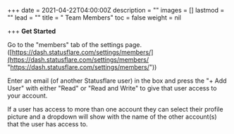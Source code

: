 +++
date = 2021-04-22T04:00:00Z
description = ""
images = []
lastmod = ""
lead = ""
title = " Team Members"
toc = false
weight = nil

+++
**Get Started**

Go to the "members" tab of the settings page. ([https://dash.statusflare.com/settings/members/](https://dash.statusflare.com/settings/members/ "https://dash.statusflare.com/settings/members/"))

Enter an email (of another Statusflare user) in the box and press the "+ Add User" with either "Read" or "Read and Write" to give that user access to your account.

If a user has access to more than one account they can select their profile picture and a dropdown will show with the name of the other account(s) that the user has access to.